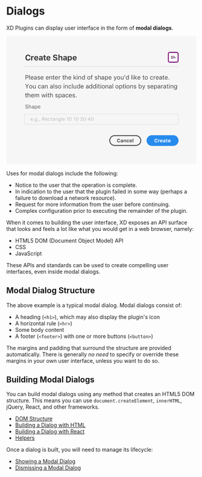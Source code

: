 # Dialogs

XD Plugins can display user interface in the form of **modal dialogs**.

![Example of a Modal Dialog](./assets/dialog.png)

Uses for modal dialogs include the following:

* Notice to the user that the operation is complete.
* In indication to the user that the plugin failed in some way (perhaps a failure to download a network resource).
* Request for more information from the user before continuing.
* Complex configuration prior to executing the remainder of the plugin.

When it comes to building the user interface, XD exposes an API surface that looks and feels a lot like what you would get in a web browser, namely:

* HTML5 DOM (Document Object Model) API
* CSS
* JavaScript

These APIs and standards can be used to create compelling user interfaces, even inside modal dialogs.

## Modal Dialog Structure

The above example is a typical modal dialog. Modal dialogs consist of:

* A heading (`<h1>`), which may also display the plugin's icon
* A horizontal rule (`<hr>`)
* Some body content
* A footer (`<footer>`) with one or more buttons (`<button>`)

The margins and padding that surround the structure are provided automatically. There is generally _no need_ to specify or override these margins in your own user interface, unless you want to do so.

## Building Modal Dialogs

You can build modal dialogs using any method that creates an HTML5 DOM structure. This means you can use `document.createElement`, `innerHTML`, jQuery, React, and other frameworks.

* [DOM Structure](./dialogs/dom-structure.md)
* [Building a Dialog with HTML](./dialogs/building-dialog-with-html.md)
* [Building a Dialog with React](./dialogs/building-dialog-with-react.md)
* [Helpers](./dialogs/helpers.md)

Once a dialog is built, you will need to manage its lifecycle:

* [Showing a Modal Dialog](./dialogs/showing.md)
* [Dismissing a Modal Dialog](./dialogs.dismissal.md)
